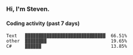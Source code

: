 ### Hi, I'm Steven.

#### Coding activity (past 7 days)
```
Text   ▓▓▓▓▓▓▓▓▓▓▓▓▓▓▓▓▓▓▓▓▓▓▓▓▓▓▓▓▓▓  66.51%
other  ▓▓▓▓▓▓▓▓                        19.65%
C#     ▓▓▓▓▓▓                          13.85%
```
